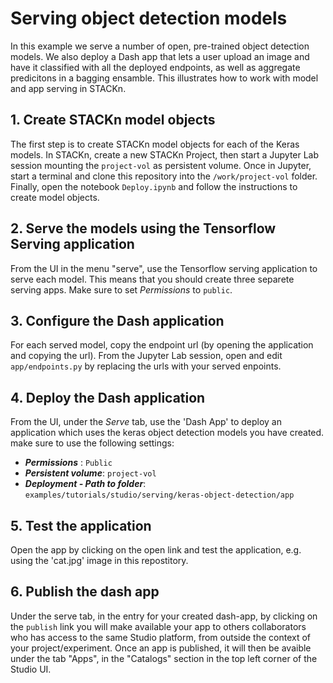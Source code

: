 # Serving object detection models

In this example we serve a number of open, pre-trained object detection models. We also deploy a Dash app that
lets a user upload an image and have it classified with all the deployed endpoints, as well as aggregate predicitons
in a bagging ensamble. This illustrates how to work with model and app serving in STACKn. 

## 1. Create STACKn  model objects 

The first step is to create STACKn model objects for each of the Keras models. 
In STACKn, create a new STACKn Project, then start a Jupyter Lab session mounting the `project-vol` as persistent volume. Once in Jupyter, start
a terminal and clone this repository into the `/work/project-vol` folder. Finally, open the notebook `Deploy.ipynb`
and follow the instructions to create model objects. 

## 2. Serve the models using the Tensorflow Serving application 

From the UI in the menu "serve", use the Tensorflow serving application to serve each model. This means that you should create three separete serving apps. Make sure to set _Permissions_ to `public`.

## 3. Configure the Dash application
For each served model, copy the endpoint url (by opening the application and copying the url). 
From the Jupyter Lab session, open and edit `app/endpoints.py` by replacing the urls with your served enpoints. 

## 4. Deploy the Dash application
From the UI, under the _Serve_ tab, use the 'Dash App' to deploy an application which uses the keras object detection models you have created. make sure to use the following settings: 

- **_Permissions_** : `Public`
- **_Persistent volume_**: `project-vol` 
- **_Deployment - Path to folder_**: `examples/tutorials/studio/serving/keras-object-detection/app`

## 5. Test the application 
Open the app by clicking on the open link and test the application, e.g. using the 'cat.jpg' image in this repostitory.

## 6. Publish the dash app
Under the serve tab, in the entry for your created dash-app, by clicking on the `publish` link you will make available your app to others collaborators who has access to the same Studio platform, from outside the context of your project/experiment. Once an app is published, it will then be avaible under the tab "Apps", in the "Catalogs" section in the top left corner of the Studio UI.
